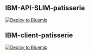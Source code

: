 ## IBM-API-SLIM-patisserie
[![Deploy to Bluemix](https://bluemix.net/deploy/button.png)](https://github.com/cherryclass/IBM-API-SLIM-patisserie/tree/master/api-gateau&branch=master)

## IBM-client-patisserie
[![Deploy to Bluemix](https://bluemix.net/deploy/button.png)](https://bluemix.net/deploy?repository=https://github.com/cherryclass/IBM-API-SLIM-patisserie/client-gateau&branch=master)
